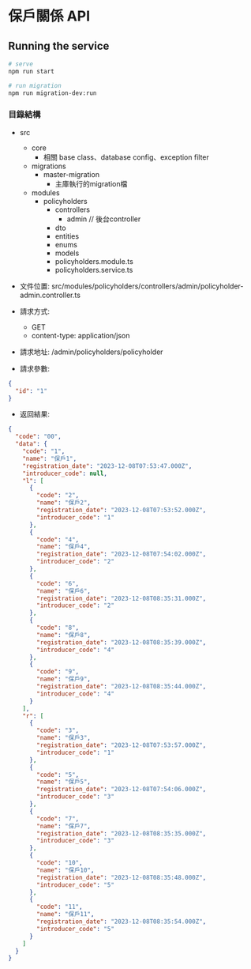 # 保戶關係 API

## Running the service

```bash
# serve
npm run start

# run migration
npm run migration-dev:run
```

### 目錄結構

- src

  - core
    - 相關 base class、database config、exception filter
  - migrations
    - master-migration
      - 主庫執行的migration檔
  - modules
    - policyholders
      - controllers
        - admin // 後台controller
      - dto
      - entities
      - enums
      - models
      - policyholders.module.ts
      - policyholders.service.ts

- 文件位置: src/modules/policyholders/controllers/admin/policyholder-admin.controller.ts
- 請求方式:
  - GET
  - content-type: application/json
- 請求地址: /admin/policyholders/policyholder
- 請求參數:

```json
{
  "id": "1"
}
```

- 返回結果:

```json
{
  "code": "00",
  "data": {
    "code": "1",
    "name": "保戶1",
    "registration_date": "2023-12-08T07:53:47.000Z",
    "introducer_code": null,
    "l": [
      {
        "code": "2",
        "name": "保戶2",
        "registration_date": "2023-12-08T07:53:52.000Z",
        "introducer_code": "1"
      },
      {
        "code": "4",
        "name": "保戶4",
        "registration_date": "2023-12-08T07:54:02.000Z",
        "introducer_code": "2"
      },
      {
        "code": "6",
        "name": "保戶6",
        "registration_date": "2023-12-08T08:35:31.000Z",
        "introducer_code": "2"
      },
      {
        "code": "8",
        "name": "保戶8",
        "registration_date": "2023-12-08T08:35:39.000Z",
        "introducer_code": "4"
      },
      {
        "code": "9",
        "name": "保戶9",
        "registration_date": "2023-12-08T08:35:44.000Z",
        "introducer_code": "4"
      }
    ],
    "r": [
      {
        "code": "3",
        "name": "保戶3",
        "registration_date": "2023-12-08T07:53:57.000Z",
        "introducer_code": "1"
      },
      {
        "code": "5",
        "name": "保戶5",
        "registration_date": "2023-12-08T07:54:06.000Z",
        "introducer_code": "3"
      },
      {
        "code": "7",
        "name": "保戶7",
        "registration_date": "2023-12-08T08:35:35.000Z",
        "introducer_code": "3"
      },
      {
        "code": "10",
        "name": "保戶10",
        "registration_date": "2023-12-08T08:35:48.000Z",
        "introducer_code": "5"
      },
      {
        "code": "11",
        "name": "保戶11",
        "registration_date": "2023-12-08T08:35:54.000Z",
        "introducer_code": "5"
      }
    ]
  }
}
```
